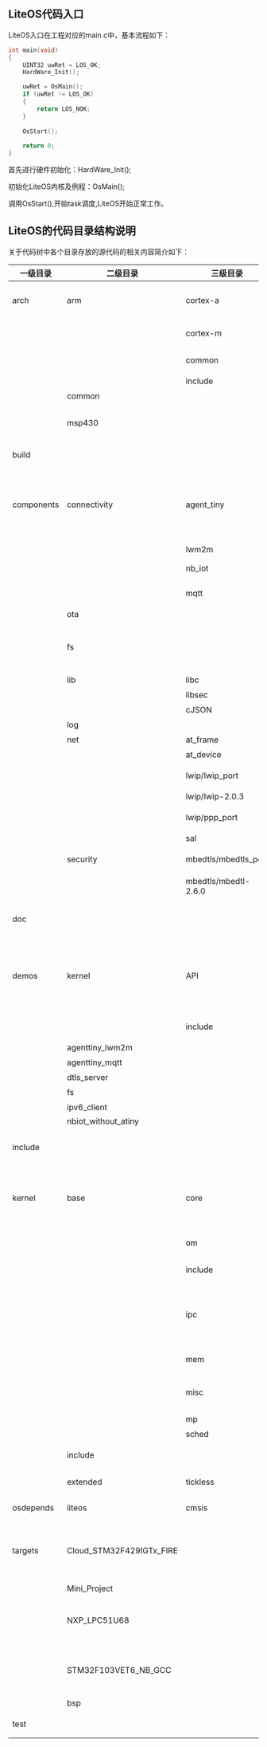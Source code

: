 ## LiteOS代码入口

LiteOS入口在工程对应的main.c中，基本流程如下：

```c
int main(void)
{
    UINT32 uwRet = LOS_OK;
    HardWare_Init();

    uwRet = OsMain();
    if (uwRet != LOS_OK)
    {
        return LOS_NOK;
    }
    
    OsStart();
    
    return 0;
}
```


首先进行硬件初始化：HardWare_Init();

初始化LiteOS内核及例程：OsMain();

调用OsStart(),开始task调度,LiteOS开始正常工作。




## LiteOS的代码目录结构说明

关于代码树中各个目录存放的源代码的相关内容简介如下：

| 一级目录   | 二级目录                 | 三级目录             | 说明                                                         |
| ---------- | ------------------------ | -------------------- | ------------------------------------------------------------ |
| arch       | arm                      | cortex-a             | A核内存mmu、异常处理、时钟等相关代码，新增                   |
|            |                          | cortex-m             | M核中断、调度、tick相关代码                                  |
|            |                          | common               | arm核公用的cmsis core接口                                    |
|            |                          | include              | arm头文件                                                    |
|            | common                   |                      | cmsis头文件                                                  |
|            | msp430                   |                      | msp430架构中断、调度、tick相关代码                           |
| build      |                          |                      | 预留的一个空的makefile                                       |
| components | connectivity             | agent_tiny           | agent_tiny端云互通组件，包括公共头文件、示例代码、客户端实现代码、操作系统适配层代码 |
|            |                          | lwm2m                | lwm2m协议实现                                                |
|            |                          | nb_iot               | LiteOS NB-IoT API                                            |
|            |                          | mqtt                 | MQTT开源协议实现                                             |
|            | ota                      |                      | 固件升级代码                                                 |
|            | fs                       |                      | 文件系统，含VFS、spiffs、ramfs、kifs、fatfs、devfs           |
|            | lib                      | libc                 | LiteOS libc优化                                              |
|            |                          | libsec               | 安全函数库                                                   |
|            |                          | cJSON                | c语言json库                                                  |
|            | log                      |                      | 日志等级控制                                                 |
|            | net                      | at_frame             | LiteOS AT框架API                                             |
|            |                          | at_device            | AT设备适配层                                                 |
|            |                          | lwip/lwip_port       | lwip驱动及OS适配代码                                         |
|            |                          | lwip/lwip-2.0.3      | lwip协议实现                                                 |
|            |                          | lwip/ppp_port        | lwip协议ppp端口支持                                          |
|            |                          | sal                  | socket通讯支持                                               |
|            | security                 | mbedtls/mbedtls_port | mbed TLS的OS适配代码                                         |
|            |                          | mbedtls/mbedtl-2.6.0 | mbed TLS协议实现                                             |
| doc        |                          |                      | 此目录存放的是LiteOS的使用文档和API说明等文档                |
| demos      | kernel                   | API                  | 供开发者测试LiteOS内核的demo示例，此目录存放的是内核功能测试用的相关用例的代码 |
|            |                          | include              | API功能头文件存放目录                                        |
|            | agenttiny_lwm2m          |                      | lwm2m协议 demo                                               |
|            | agenttiny_mqtt           |                      | mqtt 协议demo                                                |
|            | dtls_server              |                      | dtls协议demo                                                 |
|            | fs                       |                      | 文件系统demo                                                 |
|            | ipv6_client              |                      | Ipv6协议demo                                                 |
|            | nbiot_without_atiny      |                      | NB_IoT demo                                                  |
| include    |                          |                      | components各个模块所依赖的头文件                             |
| kernel     | base                     | core                 | LiteOS基础内核代码，包括队列、task调度、软timer、时间片计算等功能 |
|            |                          | om                   | 与错误处理相关的文件                                         |
|            |                          | include              | LiteOS内核内部使用的头文件                                   |
|            |                          | ipc                  | LiteOS中task间通讯的相关接口，包括事件、信号量、消息队列、互斥锁等 |
|            |                          | mem                  | LiteOS中的内核内存管理的相关代码                             |
|            |                          | misc                 | 内存对齐功能以及毫秒级休眠sleep功能                          |
|            |                          | mp                   | 预留多CPU支持                                                |
|            |                          | sched                | 任务调度支持                                                 |
|            | include                  |                      | LiteOS开源内核头文件                                         |
|            | extended                 | tickless             | tickless定时机制实现                                         |
| osdepends  | liteos                   | cmsis                | liteos cmsis_os 1.0和2.0支持                                 |
| targets    | Cloud_STM32F429IGTx_FIRE |                      | 野火STM32F429(ARM Cortex M4)开发板对应的编程及开发工程源码包 |
|            | Mini_Project             |                      | 最小工程                                                     |
|            | NXP_LPC51U68             |                      | NXP ARM Cortex M0 ENC28J60以太网LiteOS SDK端云demo           |
|            | STM32F103VET6_NB_GCC     |                      | F103（ARM Cortex M3）内核移植demo，NB-IoT，GCC环境           |
|            | bsp                      |                      | 通用板级支持包                                               |
| test       |                          |                      | 内核及系统库的参考测试代码                                   |